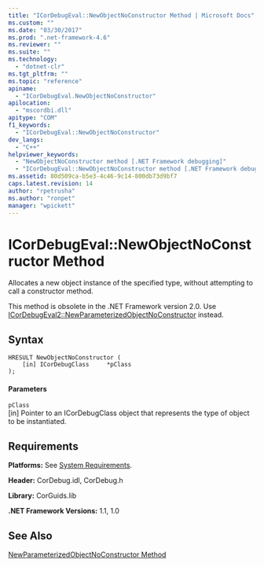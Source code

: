 ```yaml
---
title: "ICorDebugEval::NewObjectNoConstructor Method | Microsoft Docs"
ms.custom: ""
ms.date: "03/30/2017"
ms.prod: ".net-framework-4.6"
ms.reviewer: ""
ms.suite: ""
ms.technology: 
  - "dotnet-clr"
ms.tgt_pltfrm: ""
ms.topic: "reference"
apiname: 
  - "ICorDebugEval.NewObjectNoConstructor"
apilocation: 
  - "mscordbi.dll"
apitype: "COM"
f1_keywords: 
  - "ICorDebugEval::NewObjectNoConstructor"
dev_langs: 
  - "C++"
helpviewer_keywords: 
  - "NewObjectNoConstructor method [.NET Framework debugging]"
  - "ICorDebugEval::NewObjectNoConstructor method [.NET Framework debugging]"
ms.assetid: 80d509ca-b5e3-4c46-9c14-800db73d9bf7
caps.latest.revision: 14
author: "rpetrusha"
ms.author: "ronpet"
manager: "wpickett"
---
```

# ICorDebugEval::NewObjectNoConstructor Method
Allocates a new object instance of the specified type, without attempting to call a constructor method.  
  
 This method is obsolete in the .NET Framework version 2.0. Use [ICorDebugEval2::NewParameterizedObjectNoConstructor](../../../../docs/framework/unmanaged-api/debugging/icordebugeval2-newparameterizedobjectnoconstructor-method.md) instead.  
  
## Syntax  
  
```  
HRESULT NewObjectNoConstructor (  
    [in] ICorDebugClass     *pClass  
);  
```  
  
#### Parameters  
 `pClass`  
 [in] Pointer to an ICorDebugClass object that represents the type of object to be instantiated.  
  
## Requirements  
 **Platforms:** See [System Requirements](../../../../docs/framework/getting-started/system-requirements.md).  
  
 **Header:** CorDebug.idl, CorDebug.h  
  
 **Library:** CorGuids.lib  
  
 **.NET Framework Versions:** 1.1, 1.0  
  
## See Also  
 [NewParameterizedObjectNoConstructor Method](../../../../docs/framework/unmanaged-api/debugging/icordebugeval2-newparameterizedobjectnoconstructor-method.md)